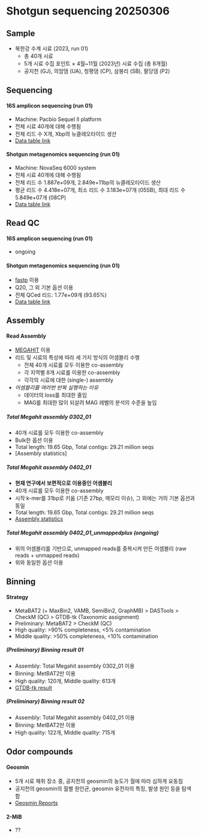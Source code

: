 # Shotgun sequencing 20250306

## Sample

  - 북한강 수계 시료 (2023, run 01)
    - 총 40개 시료
    - 5개 시료 수집 포인트 × 4월~11월 (2023년) 시료 수집 (총 8개월)
    - 공지천 (GJ), 의암댐 (UA), 청평댐 (CP), 삼봉리 (SB), 팔당댐 (P2)

## Sequencing

#### 16S amplicon sequencing (run 01)

  - Machine: Pacbio Sequel II platform
  - 전체 시료 40개에 대해 수행됨
  - 전체 리드 수 X개, Xbp의 뉴클레오타이드 생산
  - [Data table link](sglink)

#### Shotgun metagenomics sequencing (run 01)

  - Machine: NovaSeq 6000 system
  - 전체 시료 40개에 대해 수행됨
  - 전체 리드 수 1.887e+09개, 2.849e+11bp의 뉴클레오타이드 생산
  - 평균 리드 수 4.418e+07개, 최소 리드 수 3.183e+07개 (05SB), 최대 리드 수 5.849e+07개 (08CP)
  - [Data table link](sglink)

## Read QC

#### 16S amplicon sequencing (run 01)
  
  - ongoing

#### Shotgun metagenomics sequencing (run 01)

  - [fastp](https://academic.oup.com/bioinformatics/article/34/17/i884/5093234) 이용
  - Q20, 그 외 기본 옵션 이용
  - 전체 QCed 리드: 1.77e+09개 (93.65%)
  - [Data table link](sglink)


## Assembly

#### Read Assembly

  - [MEGAHIT](https://academic.oup.com/bioinformatics/article/31/10/1674/177884) 이용
  - 리드 및 시료의 특성에 따라 세 가지 방식의 어셈블리 수행
    + 전체 40개 시료를 모두 이용한 co-assembly
    + 각 지역별 8개 시료를 이용한 co-assembly
    + 각각의 시료에 대한 (single-) assembly
  - *어셈블리를 여러번 반복 실행하는 이유*
    + 데이터의 loss를 최대한 줄임
    + MAG를 최대한 많이 되살려 MAG 레벨의 분석의 수준을 높임 

##### Total Megahit assembly 0302_01

  - 40개 시료를 모두 이용한 co-assembly
  - Bulk한 옵션 이용
  - Total length: 19.65 Gbp, Total contigs: 29.21 million seqs
  - [Assembly statistics]

##### Total Megahit assembly 0402_01

  - **현재 연구에서 보편적으로 이용중인 어셈블리**
  - 40개 시료를 모두 이용한 co-assembly
  - 시작 k-mer를 31bp로 키움 (기존 27bp, 메모리 이슈), 그 외에는 거의 기본 옵션과 동일
  - Total length: 19.65 Gbp, Total contigs: 29.21 million seqs
  - [Assembly statistics](assemblyresult)

##### Total Megahit assembly 0402_01_unmappedplus (ongoing)

  - 위의 어셈블리를 기반으로, unmapped reads를 중복시켜 만든 어셈블리 (raw reads + unmapped reads)
  - 위와 동일한 옵션 이용

## Binning

#### Strategy

  - MetaBAT2 (+ MaxBin2, VAMB, SemiBin2, GraphMB) > DASTools > CheckM (QC) > GTDB-tk (Taxonomic assignment)
  - Preliminary: MetaBAT2 > CheckM (QC)
  - High quality: >90% completeness, <5% contamination
  - Middle quality: >50% completeness, <10% contamination

##### (Preliminary) Binning result 01

  - Assembly: Total Megahit assembly 0302_01 이용
  - Binning: MetBAT2만 이용
  - High quality: 120개, Middle quality: 613개
  - [GTDB-tk result](gtdbtkresult)

##### (Preliminary) Binning result 02

  - Assembly: Total Megahit assembly 0402_01 이용
  - Binning: MetBAT2만 이용
  - High quality: 122개, Middle quality: 715개

## Odor compounds

#### Geosmin

  - 5개 시료 채취 장소 중, 공지천의 geosmin의 농도가 월에 따라 심하게 요동침
  - 공지천의 geosmin의 월별 원인균, geosmin 유전자의 특징, 발생 원인 등을 탐색함
  - [Geosmin Reports](https://github.com/cocoacocoa/freshwater/blob/main/Reports/Geosmin.md)

#### 2-MIB

  - ??
